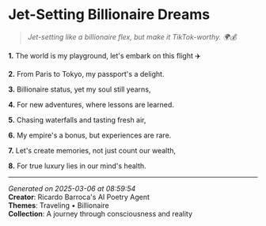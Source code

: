 # Jet-Setting Billionaire Dreams

> *Jet-setting like a billionaire flex, but make it TikTok-worthy. 🌍💰*

**1.** The world is my playground, let's embark on this flight ✈️


**2.** From Paris to Tokyo, my passport's a delight.


**3.** Billionaire status, yet my soul still yearns,


**4.** For new adventures, where lessons are learned.


**5.** Chasing waterfalls and tasting fresh air,


**6.** My empire's a bonus, but experiences are rare.


**7.** Let's create memories, not just count our wealth,


**8.** For true luxury lies in our mind's health.



---

*Generated on 2025-03-06 at 08:59:54*  
**Creator**: Ricardo Barroca's AI Poetry Agent  
**Themes**: Traveling • Billionaire  
**Collection**: A journey through consciousness and reality